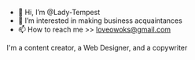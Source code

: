 - 👋 Hi, I’m @Lady-Tempest
- 👀 I’m interested in making business acquaintances
- 📫 How to reach me >> loveowoks@gmail.com

I'm a content creator, a Web Designer, and a copywriter
